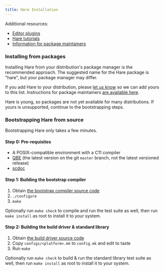 ```yaml
---
title: Hare Installation
---
```


Additional resources:

- [Editor plugins](/editors)
- [Hare tutorials](/tutorial)
- [Information for package maintainers](/distributions)

### Installing from packages

Installing Hare from your distribution's package manager is the recommended
approach. The suggested name for the Hare package is "hare", but your package
manager may differ.

If you add Hare to your distribution, please [let us know][0] so we can add
yours to this list. Instructions for package maintainers [are available
here](/distributions).

[0]: mailto:~sircmpwn/hare-dev@lists.sr.ht

Hare is young, so packages are not yet available for many distributions. If
yours is unsupported, continue to the bootstrapping steps.

### Bootstrapping Hare from source

Bootstrapping Hare only takes a few minutes.

#### Step 0: Pre-requisites

- A POSIX-compatible environment with a C11 compiler
- [QBE](https://c9x.me/compile/) (the latest version on the git `master` branch,
  not the latest versioned release)
- [scdoc](https://sr.ht/~sircmpwn/scdoc)

#### Step 1: Building the bootstrap compiler

1. Obtain [the bootstrap compiler source code](https://git.sr.ht/~sircmpwn/harec)
2. `./configure`
3. `make`

Optionally run `make check` to compile and run the test suite as well, then run
`make install` as root to install it to your system.

#### Step 2: Building the build driver & standard library

1. Obtain [the build driver source code](https://git.sr.ht/~sircmpwn/hare)
2. Copy `configs/<platform>.mk` to `config.mk` and edit to taste
3. Run `make`

<!-- TODO: make stage-2 -->

Optionally run `make check` to build & run the standard library test suite as
well, then run `make install` as root to install it to your system.
